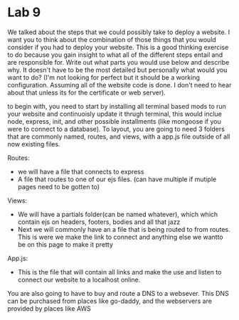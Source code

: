 # Lab 9

We talked about the steps that we could possibly take to deploy a website. I want you to think about the combination of those things that you would consider if you had to deploy your website. This is a good thinking exercise to do because you gain insight to what all of the different steps entail and are responsible for. Write out what parts you would use below and describe why. It doesn't have to be the most detailed but personally what would you want to do? (I'm not looking for perfect but it should be a working configuration. Assuming all of the website code is done. I don't need to hear about that unless its for the certificate or web server).

<!-- Answer Down Here -->
to begin with, you need to start by installing all terminal based mods to run your website and continuoisly update it thrugh terminal, this would inclue node, express, init, and other possible installments (like mongoose if you were to connect to a database).
To layout, you are going to need 3 folders that are commonly named, routes, and views, with a app.js file outside of all now 
existing files. 

Routes:
- we will have a file that connects to express 
- A file that routes to one of our ejs files. (can have multiple if mutiple pages need to be gotten to)

Views:
- We will have a partials folder(can be named whatever), which which contain ejs on headers, footers, bodies and all that jazz
- Next we will commonly have an a file that is being routed to from routes. This is were we make the link to connect and
anything else we wantto be on this page to make it pretty

App.js:
- This is the file that will contain all links and make the use and listen to connect our website to a localhost online.

You are also going to have to buy and route a DNS to a websever. This DNS can be purchased from places like go-daddy, and the webservers are provided by places like AWS

